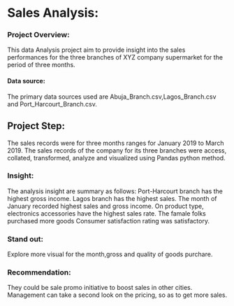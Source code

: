 # Sales Analysis:
 
### Project Overview:
This data Analysis project aim to provide insight into the sales performances for
the three branches of XYZ company supermarket for the period of three months.
#### Data source:
The primary data sources used are Abuja_Branch.csv,Lagos_Branch.csv and Port_Harcourt_Branch.csv.
## Project Step:
The sales records were for three months ranges for January 2019 to March 2019.
The sales records of the company for its three branches were access, collated, 
transformed, analyze and visualized using Pandas python method.
### Insight:
The analysis insight are summary as follows:
Port-Harcourt branch has the highest gross income.
Lagos branch has the highest sales.
The month of January recorded highest sales and gross income.
On product type, electronics accessories have the highest sales rate.
The famale folks purchased more goods
Consumer satisfaction rating was satisfactory. 
### Stand out:
Explore more visual for the month,gross and quality of goods purchare.
### Recommendation:
They could be sale promo initiative to boost sales in other cities.
Management can take a second look on the pricing, so as to get more sales.
